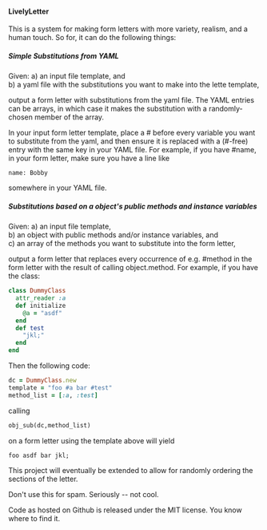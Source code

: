 #### LivelyLetter
This is a system for making form letters with more variety, realism, and a human touch.  So for, it can do the following things:

##### Simple Substitutions from YAML
Given:
a) an input file template, and  
b) a yaml file with the substitutions you want to make into the lette template,
				
output a form letter with substitutions from the yaml file. The YAML entries can be arrays, in which case it makes the substitution with a randomly-chosen member of the array.

In your input form letter template, place a # before every variable you want to substitute from the yaml, and then ensure it is replaced with a (#-free) entry with the same key in your YAML file. For example, if you have #name, in your form letter, make sure you have a line like 

    name: Bobby

somewhere in your YAML file.

##### Substitutions based on a object's public methods and instance variables
Given:
a) an input file template,  
b) an object with public methods and/or instance variables, and  
c) an array of the methods you want to substitute into the form letter, 

output a form letter that replaces every occurrence of e.g. #method in the form letter with the result of calling object.method.  For example, if you have the class:
```ruby
class DummyClass
  attr_reader :a
  def initialize
    @a = "asdf"
  end
  def test
    "jkl;"
  end
end
```

Then the following code:

```ruby
dc = DummyClass.new
template = "foo #a bar #test"
method_list = [:a, :test]
```
calling

```ruby
obj_sub(dc,method_list)
```
on a form letter using the template above will yield 

    foo asdf bar jkl;

This project will eventually be extended to allow for randomly ordering the sections of the letter. 

Don't use this for spam.  Seriously -- not cool.

Code as hosted on Github is released under the MIT license.  You know where to find it. 
